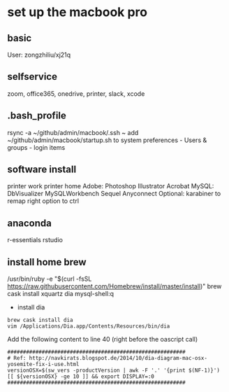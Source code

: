 # set up the macbook pro
## basic
User: zongzhiliu/xj21q

## selfservice
zoom, office365, onedrive, printer, slack, xcode

## .bash_profile
rsync -a ~/github/admin/macbook/.ssh ~
add ~/github/admin/macbook/startup.sh to system preferences - Users & groups - login items

## software install
printer work
printer home
Adobe: Photoshop Illustrator Acrobat
MySQL: DbVisualizer MySQLWorkbench Sequel
Anyconnect
Optional: karabiner to remap right option to ctrl


## anaconda

r-essentials rstudio

## install home brew
/usr/bin/ruby -e "$(curl -fsSL https://raw.githubusercontent.com/Homebrew/install/master/install)"
brew cask install xquartz dia mysql-shell:q


* install dia
```
brew cask install dia
vim /Applications/Dia.app/Contents/Resources/bin/dia
```
Add the following content to line 40 (right before the oascript call)
```
#########################################################
# Ref: http://navkirats.blogspot.de/2014/10/dia-diagram-mac-osx-yosemite-fix-i-use.html
versionOSX=$(sw_vers -productVersion | awk -F '.' '{print $(NF-1)}')
[[ ${versionOSX} -ge 10 ]] && export DISPLAY=:0
#########################################################
```
